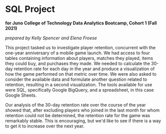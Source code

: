 # **SQL Project**
**for Juno College of Technology Data Analytics Bootcamp, Cohort 1 (Fall 2021)**

*prepared by Kelly Spencer and Elena Froese*

This project tasked us to investigate player retention, concurrent with the one-year anniversary of a mobile game launch. We had access to four tables containing information about players, matches they played, items they could buy, and purchases they made. We needed to calculate the 30-day retention rate for each day in the year and produce a visualization of how the game performed on that metric over time. We were also asked to consider the available data and formulate another question related to retention, resulting in a second visualization. The tools available for use were SQL, specifically Google BigQuery, and a spreadsheet, in this case Google Sheets.

Our analysis of the 30-day retention rate over the course of the year showed that, after excluding players who joined in the last month for whom retention could not be determined, the retention rate for the game was remarkably stable. This is encouraging, but we'd like to see if there is a way to get it to increase over the next year.
